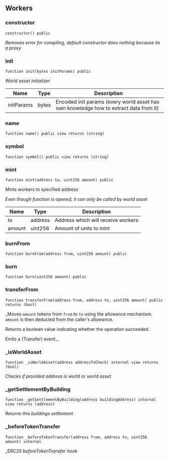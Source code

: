 ## Workers








### constructor

```solidity
constructor() public
```



_Removes error for compiling, default constructor does nothing because its a proxy_




### init

```solidity
function init(bytes initParams) public
```



_World asset initializer_

| Name | Type | Description |
| ---- | ---- | ----------- |
| initParams | bytes | Encoded init params (every world asset has own knowledge how to extract data from it) |



### name

```solidity
function name() public view returns (string)
```







### symbol

```solidity
function symbol() public view returns (string)
```







### mint

```solidity
function mint(address to, uint256 amount) public
```

Mints workers to specified address

_Even though function is opened, it can only be called by world asset_

| Name | Type | Description |
| ---- | ---- | ----------- |
| to | address | Address which will receive workers |
| amount | uint256 | Amount of units to mint |



### burnFrom

```solidity
function burnFrom(address from, uint256 amount) public
```







### burn

```solidity
function burn(uint256 amount) public
```







### transferFrom

```solidity
function transferFrom(address from, address to, uint256 amount) public returns (bool)
```



_Moves `amount` tokens from `from` to `to` using the
allowance mechanism. `amount` is then deducted from the caller's
allowance.

Returns a boolean value indicating whether the operation succeeded.

Emits a {Transfer} event._




### _isWorldAsset

```solidity
function _isWorldAsset(address addressToCheck) internal view returns (bool)
```



_Checks if provided address is world or world asset_




### _getSettlementByBuilding

```solidity
function _getSettlementByBuilding(address buildingAddress) internal view returns (address)
```



_Returns this buildings settlement_




### _beforeTokenTransfer

```solidity
function _beforeTokenTransfer(address from, address to, uint256 amount) internal
```



_ERC20 _beforeTokenTransfer hook_




